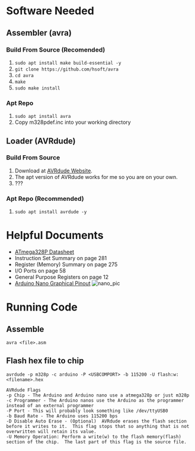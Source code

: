 # Software Needed
## Assembler (avra)
### Build From Source (Recomended)
1. `sudo apt install make build-essential -y`
1. `git clone https://github.com/hsoft/avra`
1. `cd avra`
1. `make`
1. `sudo make install`
### Apt Repo
1. `sudo apt install avra`
1. Copy m328pdef.inc into your working directory
## Loader (AVRdude)
### Build From Source
1. Download at [AVRdude Website](http://download.savannah.gnu.org/releases/avrdude/).
1. The apt version of AVRdude works for me so you are on your own.
1. ???
### Apt Repo (Recommended)
1. `sudo apt install avrdude -y`
# Helpful Documents
* [ATmega328P Datasheet](http://ww1.microchip.com/downloads/en/DeviceDoc/Atmel-7810-Automotive-Microcontrollers-ATmega328P_Datasheet.pdf)
 * Instruction Set Summary on page 281
 * Register (Memory) Summary on page 275
 * I/O Ports on page 58
 * General Purpose Registers on page 12
* [Arduino Nano Graphical Pinout](http://www.lehelmatyus.com/wp-content/uploads/2016/12/arduino-nano-pins.png)
![nano_pic](http://www.lehelmatyus.com/wp-content/uploads/2016/12/arduino-nano-pins.png)

# Running Code
## Assemble
`avra <file>.asm`
## Flash hex file to chip
`avrdude -p m328p -c arduino -P <USBCOMPORT> -b 115200 -U flash:w:<filename>.hex`
```
AVRdude Flags
-p Chip - The Arduino and Arduino nano use a atmega328p or just m328p
-c Programmer - The Arduino nanos use the Arduino as the programmer instead of an external programmer
-P Port - This will probably look something like /dev/ttyUSB0
-b Baud Rate - The Arduino uses 115200 bps
-D Disable Auto Erase - (Optional)  AVRdude erases the flash section before it writes to it.  This flag stops that so anything that is not overwritten will retain its value.
-U Memory Operation: Perform a write(w) to the flash memory(flash) section of the chip.  The last part of this flag is the source file.
```
